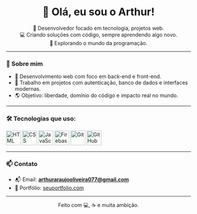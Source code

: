 <h1 align="center">👋 Olá, eu sou o Arthur!</h1>

<p align="center">
  🧠 Desenvolvedor focado em tecnologia, projetos web.<br>
  💻 Criando soluções com código, sempre aprendendo algo novo.<br>
  🚀 Explorando o mundo da programação.
</p>

---

### 🚀 Sobre mim

- 🎯 Desenvolvimento web com foco em back-end e front-end.
- 🔐 Trabalho em projetos com autenticação, banco de dados e interfaces modernas.
- 🌎 Objetivo: liberdade, domínio do código e impacto real no mundo.

---

### 🛠️ Tecnologias que uso:

<p align="left">
  <img src="https://cdn.jsdelivr.net/gh/devicons/devicon/icons/html5/html5-original.svg" height="40" alt="HTML" />
  <img src="https://cdn.jsdelivr.net/gh/devicons/devicon/icons/css3/css3-original.svg" height="40" alt="CSS" />
  <img src="https://cdn.jsdelivr.net/gh/devicons/devicon/icons/javascript/javascript-original.svg" height="40" alt="JavaScript" />
  <img src="https://cdn.jsdelivr.net/gh/devicons/devicon/icons/firebase/firebase-plain.svg" height="40" alt="Firebase" />
  <img src="https://cdn.jsdelivr.net/gh/devicons/devicon/icons/git/git-original.svg" height="40" alt="Git" />
  <img src="https://cdn.jsdelivr.net/gh/devicons/devicon/icons/github/github-original.svg" height="40" alt="GitHub" />
</p>

---

### 📫 Contato

- 📬 Email: **arthuraraujooliveira077@gmail.com**  
- 🧠 Portfólio: [seuportfolio.com](https://seuportfolio.com)

---

<p align="center">Feito com 💻, ☕ e muita ambição.</p>
